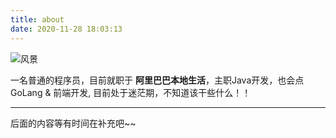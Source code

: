 ```yaml
---
title: about
date: 2020-11-28 18:03:13
---
```


![风景](https://pic.zhoutao123.com/svg/vector_landscape_2.svg)

一名普通的程序员，目前就职于 **阿里巴巴本地生活**，主职Java开发，也会点GoLang & 前端开发, 目前处于迷茫期，不知道该干些什么！！

---

后面的内容等有时间在补充吧~~




